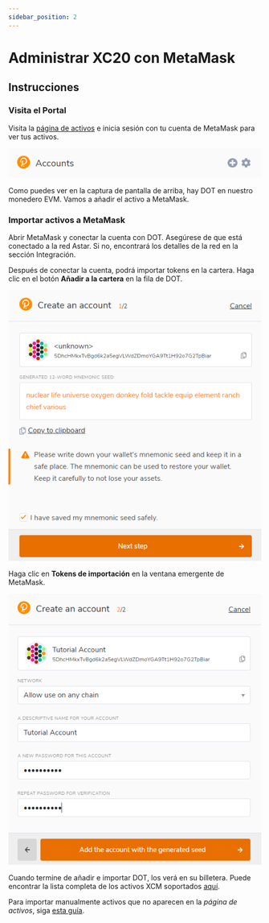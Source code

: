 ```yaml
---
sidebar_position: 2
---
```


# Administrar XC20 con MetaMask

## Instrucciones

### Visita el Portal

Visita la [página de activos](https://portal.astar.network/assets) e inicia sesión con tu cuenta de MetaMask para ver tus activos.

![6](img/6.png)

Como puedes ver en la captura de pantalla de arriba, hay DOT en nuestro monedero EVM. Vamos a añadir el activo a MetaMask.

### Importar activos a MetaMask

Abrir MetaMask y conectar la cuenta con DOT. Asegúrese de que está conectado a la red Astar. Si no, encontrará los detalles de la red en la sección Integración.

Después de conectar la cuenta, podrá importar tokens en la cartera. Haga clic en el botón **Añadir a la cartera** en la fila de DOT.

![7](img/7.png)

Haga clic en **Tokens de importación** en la ventana emergente de MetaMask.

![8](img/8.png)

Cuando termine de añadir e importar DOT, los verá en su billetera. Puede encontrar la lista completa de los activos XCM soportados [aquí](/docs/learn/interoperability/xcm/asset-list).

Para importar manualmente activos que no aparecen en la _página de activos_, siga [esta guía](/docs/learn/interoperability/xcm/building-with-xcm/send-xc20-evm/#import-assets-on-metamask).
